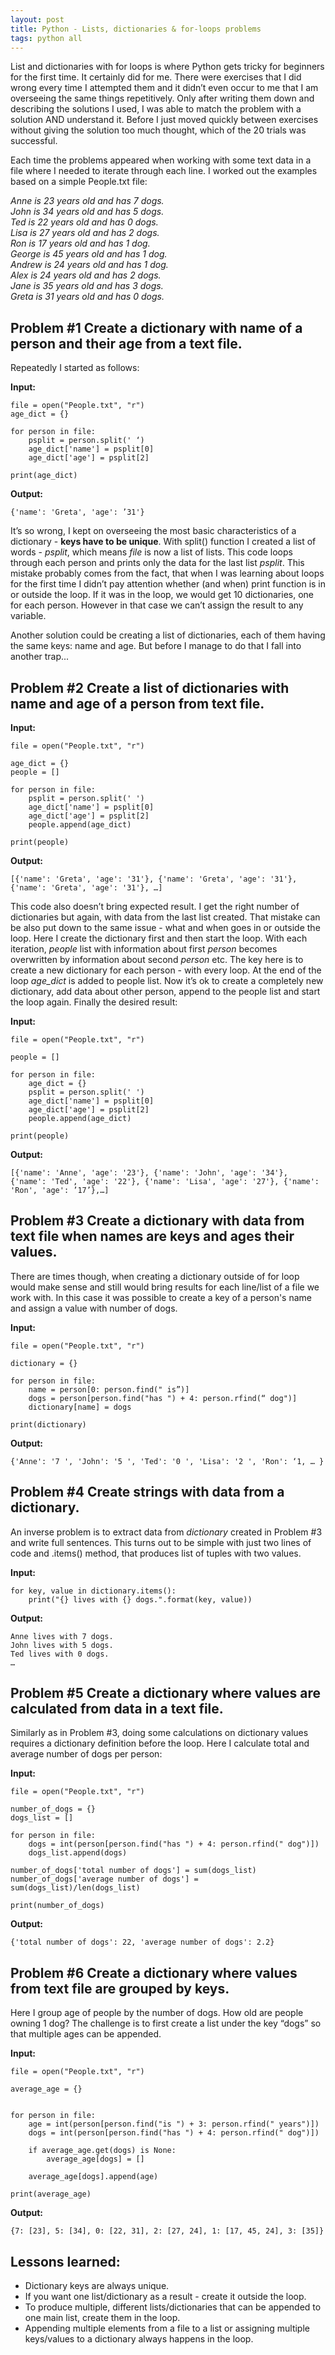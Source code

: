 ```yaml
---
layout: post
title: Python - Lists, dictionaries & for-loops problems
tags: python all
---
```



List and dictionaries with for loops is where Python gets tricky for beginners for the first time. It certainly did for me. 
There were exercises that I did wrong every time I attempted them and it didn’t even occur to me that I am overseeing the same things repetitively. Only after writing them down and describing the solutions I used, I was able to match the problem with a solution AND understand it. Before I just moved quickly between exercises without giving the solution too much thought, which of the 20 trials was successful.

Each time the problems appeared when working with some text data in a file where I needed to iterate through each line. I worked out the examples based on a simple People.txt file:

*Anne is 23 years old and has 7 dogs.<br>
John is 34 years old and has 5 dogs.<br>
Ted is 22 years old and has 0 dogs.<br>
Lisa is 27 years old and has 2 dogs.<br>
Ron is 17 years old and has 1 dog.<br>
George is 45 years old and has 1 dog.<br>
Andrew is 24 years old and has 1 dog.<br>
Alex is 24 years old and has 2 dogs.<br>
Jane is 35 years old and has 3 dogs.<br>
Greta is 31 years old and has 0 dogs.*

## Problem #1 Create a dictionary with name of a person and their age from a text file.

Repeatedly I started as follows:

**Input:**

```
file = open("People.txt", "r")
age_dict = {}

for person in file:
    psplit = person.split(' ‘)
    age_dict['name'] = psplit[0] 
    age_dict['age'] = psplit[2] 

print(age_dict)
```

**Output:**

```
{'name': 'Greta', 'age': ’31'}
```

It’s so wrong, I kept on overseeing the most basic characteristics of a dictionary - **keys have to be unique**. With split() function I created a list of words - *psplit*, which means *file* is now a list of lists. This code loops through each person and prints only the data for the last list *psplit*. 
This mistake probably comes from the fact, that when I was learning about loops for the first time I didn’t pay attention whether (and when) print function is in or outside the loop. If it was in the loop, we would get 10 dictionaries, one for each person. However in that case we can’t assign the result to any variable.


Another solution could be creating a list of dictionaries, each of them having the same keys: name and age. But before I manage to do that I fall into another trap...

## Problem #2 Create a list of dictionaries with name and age of a person from text file.

**Input:**
```
file = open("People.txt", "r")

age_dict = {}
people = []

for person in file:
    psplit = person.split(' ')
    age_dict['name'] = psplit[0]
    age_dict['age'] = psplit[2]
    people.append(age_dict)

print(people)
```
**Output:**
```
[{'name': 'Greta', 'age': '31'}, {'name': 'Greta', 'age': '31'}, {'name': 'Greta', 'age': '31'}, …]
```

This code also doesn’t bring expected result. I get the right number of dictionaries but again, with data from the last list created. That mistake can be also put down to the same issue - what and when goes in or outside the loop. Here I create the dictionary first and then start the loop. With each iteration, *people* list with information about first *person* becomes overwritten by information about second *person* etc. The key here is to create a new dictionary for each person - with every loop. At the end of the loop *age_dict* is added to people list. Now it’s ok to create a completely new dictionary, add data about other person, append to the people list and start the loop again. Finally the desired result:

**Input:**
```
file = open("People.txt", "r")

people = []

for person in file:
    age_dict = {}
    psplit = person.split(' ')
    age_dict['name'] = psplit[0]
    age_dict['age'] = psplit[2]
    people.append(age_dict)

print(people)
```
**Output:**

```
[{'name': 'Anne', 'age': '23'}, {'name': 'John', 'age': '34'}, {'name': 'Ted', 'age': '22'}, {'name': 'Lisa', 'age': '27'}, {'name': 'Ron', 'age': ’17’},…]
```


## Problem #3 Create a dictionary with data from text file when names are keys and ages their values.

There are times though, when creating a dictionary outside of for loop would make sense and still would bring results for each line/list of a file we work with. In this case it was possible to create a key of a person's name and assign a value with number of dogs.

**Input:**
```
file = open("People.txt", "r")

dictionary = {}

for person in file:
    name = person[0: person.find(" is”)]
    dogs = person[person.find("has ") + 4: person.rfind(“ dog")]
    dictionary[name] = dogs

print(dictionary)
```
**Output:**

```
{'Anne': '7 ', 'John': '5 ', 'Ted': '0 ', 'Lisa': '2 ', 'Ron': ‘1, … }
```

## Problem #4 Create strings with data from a dictionary.

An inverse problem is to extract data from *dictionary* created in Problem #3 and write full sentences. This turns out to be simple with just two lines of code and .items() method, that produces list of tuples with two values.

**Input:**
```
for key, value in dictionary.items():
    print("{} lives with {} dogs.".format(key, value))
```

**Output:**
```
Anne lives with 7 dogs.
John lives with 5 dogs.
Ted lives with 0 dogs.
…
```

## Problem #5 Create a dictionary where values are calculated from data in a text file.

Similarly as in Problem #3, doing some calculations on dictionary values requires a dictionary definition before the loop. Here I calculate total and average number of dogs per person:

**Input:**
```
file = open("People.txt", "r")

number_of_dogs = {}
dogs_list = []

for person in file:
    dogs = int(person[person.find("has ") + 4: person.rfind(" dog")])
    dogs_list.append(dogs)

number_of_dogs['total number of dogs'] = sum(dogs_list)
number_of_dogs['average number of dogs'] = sum(dogs_list)/len(dogs_list)

print(number_of_dogs)
```
**Output:**
```
{'total number of dogs': 22, 'average number of dogs': 2.2}
```

## Problem #6 Create a dictionary where values from text file are grouped by keys.

Here I group age of people by the number of dogs. How old are people owning 1 dog? The challenge is to first create a list under the key “dogs” so that multiple ages can be appended.

**Input:**
```
file = open("People.txt", "r")

average_age = {}


for person in file:
    age = int(person[person.find("is ") + 3: person.rfind(" years")])
    dogs = int(person[person.find("has ") + 4: person.rfind(" dog")])

    if average_age.get(dogs) is None:
        average_age[dogs] = []

    average_age[dogs].append(age)    

print(average_age)
```
**Output:**

```
{7: [23], 5: [34], 0: [22, 31], 2: [27, 24], 1: [17, 45, 24], 3: [35]}
```


## Lessons learned:
* Dictionary keys are always unique.
* If you want one list/dictionary as a result - create it outside the loop.
* To produce multiple, different lists/dictionaries that can be appended to one main list, create them in the loop.
* Appending multiple elements from a file to a list or assigning multiple keys/values to a dictionary always happens in the loop.
